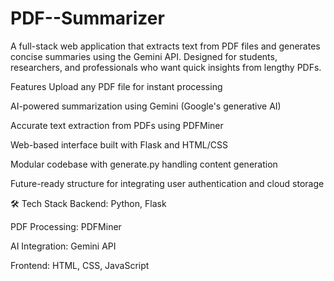 # PDF--Summarizer
A full-stack web application that extracts text from PDF files and generates concise summaries using the Gemini API. Designed for students, researchers, and professionals who want quick insights from lengthy PDFs.

 Features
 Upload any PDF file for instant processing

 AI-powered summarization using Gemini (Google's generative AI)

 Accurate text extraction from PDFs using PDFMiner

 Web-based interface built with Flask and HTML/CSS

 Modular codebase with generate.py handling content generation

 Future-ready structure for integrating user authentication and cloud storage

🛠 Tech Stack
Backend: Python, Flask

PDF Processing: PDFMiner

AI Integration: Gemini API

Frontend: HTML, CSS, JavaScript
